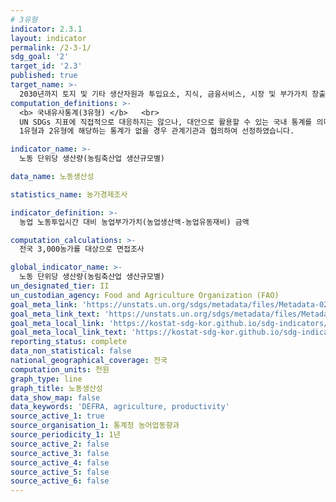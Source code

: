 ```yaml
---
# 3유형 
indicator: 2.3.1
layout: indicator
permalink: /2-3-1/
sdg_goal: '2'
target_id: '2.3'
published: true
target_name: >-
  2030년까지 토지 및 기타 생산자원과 투입요소, 지식, 금융서비스, 시장 및 부가가치 창출과 비농업부문 고용 기회에 대한 안전하고 동등한 접근을 통해 소규모 식량생산자, 특히 여성, 토착민, 가족농, 목축업자 및 어민의 농업 생산성과 소득을 두 배로 증가
computation_definitions: >-
  <b> 국내유사통계(3유형) </b>   <br>
  UN SDGs 지표에 직접적으로 대응하지는 않으나, 대안으로 활용할 수 있는 국내 통계를 의미합니다.    <br> 
  1유형과 2유형에 해당하는 통계가 없을 경우 관계기관과 협의하여 선정하였습니다.  

indicator_name: >-
  노동 단위당 생산량(농림축산업 생산규모별)

data_name: 노동생산성

statistics_name: 농가경제조사

indicator_definition: >-
  농업 노동투입시간 대비 농업부가가치(농업생산액-농업유동재비) 금액

computation_calculations: >-
  전국 3,000농가를 대상으로 면접조사

global_indicator_name: >-
  노동 단위당 생산량(농림축산업 생산규모별)
un_designated_tier: II
un_custodian_agency: Food and Agriculture Organization (FAO)
goal_meta_link: 'https://unstats.un.org/sdgs/metadata/files/Metadata-02-03-01.pdf'
goal_meta_link_text: 'https://unstats.un.org/sdgs/metadata/files/Metadata-02-03-01.pdf'
goal_meta_local_link: 'https://kostat-sdg-kor.github.io/sdg-indicators/public/data/Metadata-02-03-01_KOR.pdf'
goal_meta_local_link_text: 'https://kostat-sdg-kor.github.io/sdg-indicators/public/data/Metadata-02-03-01_KOR.pdf'
reporting_status: complete
data_non_statistical: false
national_geographical_coverage: 전국
computation_units: 천원
graph_type: line
graph_title: 노동생산성
data_show_map: false
data_keywords: 'DEFRA, agriculture, productivity'
source_active_1: true
source_organisation_1: 통계청 농어업동향과
source_periodicity_1: 1년
source_active_2: false
source_active_3: false
source_active_4: false
source_active_5: false
source_active_6: false
---
```

